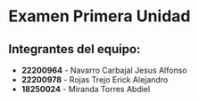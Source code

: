 # Examen Primera Unidad

## Integrantes del equipo:

- **22200964** - Navarro Carbajal Jesus Alfonso
- **22200978** - Rojas Trejo Erick Alejandro
- **18250024** - Miranda Torres Abdiel
